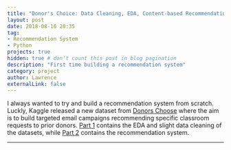 ```yaml
---
title: "Donor's Choice: Data Cleaning, EDA, Content-based Recommendation System"
layout: post
date: 2018-08-16 20:35
tag: 
- Recommendation System
- Python
projects: true
hidden: true # don't count this post in blog pagination
description: "First time building a recommendation system"
category: project
author: Lawrence
externalLink: false
---
```


I always wanted to try and build a recommendation system from scratch. Luckly, Kaggle released a new dataset from [Donors Choose](https://www.donorschoose.org/) where the aim is to build targeted email campaigns recommending specific classroom requests to prior donors. [Part 1](lawko698.github.io/docs/EDA%20and%20Data%20Cleaning.html) contains the EDA and slight data cleaning of the datasets, while [Part 2](lawko698.github.io/docs/Recommendation%20System.html) contains the recommendation system.

---
